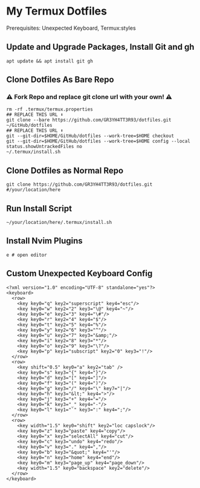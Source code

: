 # My Termux Dotfiles

Prerequisites: Unexpected Keyboard, Termux:styles

## Update and Upgrade Packages, Install Git and gh

    apt update && apt install git gh

## Clone Dotfiles As Bare Repo

### ⚠️ Fork Repo and replace git clone url with your own! ⚠️

    rm -rf .termux/termux.properties
    ## REPLACE THIS URL ⬇️
    git clone --bare https://github.com/GR3YH4TT3R93/dotfiles.git ~/GitHub/dotfiles
    ## REPLACE THIS URL ⬆️
    git --git-dir=$HOME/GitHub/dotfiles --work-tree=$HOME checkout
    git --git-dir=$HOME/GitHub/dotfiles --work-tree=$HOME config --local status.showUntrackedFiles no
    ~/.termux/install.sh

## Clone Dotfiles as Normal Repo

    git clone https://github.com/GR3YH4TT3R93/dotfiles.git #/your/location/here

## Run Install Script

    ~/your/location/here/.termux/install.sh

## Install Nvim Plugins

    e # open editor

## Custom Unexpected Keyboard Config

    <?xml version="1.0" encoding="UTF-8" standalone="yes"?>
    <keyboard>
      <row>
        <key key0="q" key2="superscript" key4="esc"/>
        <key key0="w" key2="2" key3="\@" key4="~"/>
        <key key0="e" key2="3" key4="\#"/>
        <key key0="r" key2="4" key4="$"/>
        <key key0="t" key2="5" key4="%"/>
        <key key0="y" key2="6" key3="^"/>
        <key key0="u" key2="7" key3="&amp;"/>
        <key key0="i" key2="8" key3="*"/>
        <key key0="o" key2="9" key3="\?"/>
        <key key0="p" key1="subscript" key2="0" key3="!"/>
      </row>
      <row>
        <key shift="0.5" key0="a" key2="tab" />
        <key key0="s" key3="{" key4="}"/>
        <key key0="d" key3="[" key4="]"/>
        <key key0="f" key3="(" key4=")"/>
        <key key0="g" key3="/" key4="\" key7="|"/>
        <key key0="h" key3="&lt;" key4=">"/>
        <key key0="j" key3="+" key4="="/>
        <key key0="k" key3="_" key4="-"/>
        <key key0="l" key1="`" key3=":" key4=";"/>
      </row>
      <row>
        <key width="1.5" key0="shift" key2="loc capslock"/>
        <key key0="z" key3="paste" key4="copy"/>
        <key key0="x" key3="selectAll" key4="cut"/>
        <key key0="c" key3="undo" key4="redo"/>
        <key key0="v" key3="." key4=","/>
        <key key0="b" key3="&quot;" key4="'"/>
        <key key0="n" key3="home" key4="end"/>
        <key key0="m" key3="page_up" key4="page_down"/>
        <key width="1.5" key0="backspace" key2="delete"/>
      </row>
    </keyboard>
